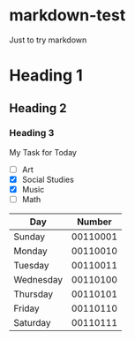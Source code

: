 # markdown-test
Just to try markdown


# **Heading 1**
## **Heading 2**
### **Heading 3**

My Task for Today
- [ ] Art
- [x] Social Studies
- [x] Music
- [ ] Math

| Day | Number |
| ----------- | ----------- |
| Sunday |  00110001 |
| Monday |  00110010 |
| Tuesday |   00110011 |
| Wednesday |   00110100 |
| Thursday |   00110101 |
| Friday |    00110110 |
| Saturday |   00110111 |
